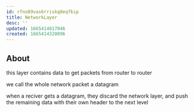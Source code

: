 ```yaml
---
id: rfno89vas6rriskq8eqfkip
title: NetworkLayer
desc: ''
updated: 1665414817046
created: 1665414320896
---
```


## About

this layer contains data to get packets from router to router

we call the whole network packet a datagram

when a reciver gets a datagram, they discard the network layer, and push the remaining data with their own header to the next level
